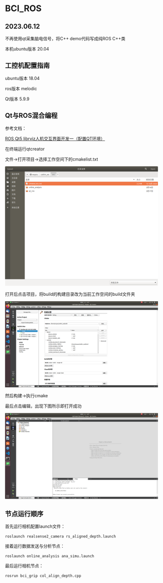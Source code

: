 # BCI_ROS

## 2023.06.12

不再使用qt采集脑电信号，将C++ demo代码写成纯ROS C++类

本机ubuntu版本 20.04

## 工控机配置指南

ubuntu版本 18.04

ros版本 melodic

Qt版本 5.9.9

## Qt与ROS混合编程

参考文档：

[ROS Qt5 librviz人机交互界面开发一（配置QT环境）](https://blog.csdn.net/qq_38441692/article/details/105158790)

在终端运行qtcreator

文件->打开项目->选择工作空间下的cmakelist.txt

![选择cmakelist](qt1.png)

打开后点击项目，将build的构建目录改为当前工作空间的build文件夹

![选择build](qt2.png)

然后构建->执行cmake

最后点击编辑，出现下图所示即打开成功

![success](qt3.png)

## 节点运行顺序

首先运行相机配置launch文件：

`roslaunch realsense2_camera rs_aligned_depth.launch`

接着运行数据发送与分析节点：

`roslaunch online_analysis ana_simu.launch`

最后运行相机节点：

`rosrun bci_grip col_align_depth.cpp`
